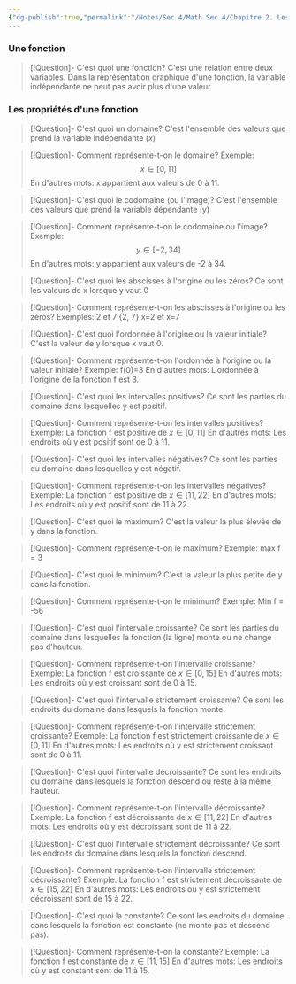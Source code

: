 ```yaml
---
{"dg-publish":true,"permalink":"/Notes/Sec 4/Math Sec 4/Chapitre 2. Les fonctions/1. Savoirs en rappel/"}
---
```



### Une fonction

>[!Question]- C'est quoi une fonction?
>C'est une relation entre deux variables. Dans la représentation graphique d'une fonction, la variable indépendante ne peut pas avoir plus d'une valeur.

### Les propriétés d'une fonction

>[!Question]- C'est quoi un domaine?
>C'est l'ensemble des valeurs que prend la variable indépendante ($x$)

>[!Question]- Comment représente-t-on le domaine?
>Exemple: 
>$$x \in [0,11]$$
>En d'autres mots: x appartient aux valeurs de 0 à 11.

>[!Question]- C'est quoi le codomaine (ou l'image)?
>C'est l'ensemble des valeurs que prend la variable dépendante (y)

>[!Question]- Comment représente-t-on le codomaine ou l'image?
>Exemple: 
>$$y \in [-2,34]$$
>En d'autres mots: y appartient aux valeurs de -2 à 34.

>[!Question]- C'est quoi les abscisses à l'origine ou les zéros?
>Ce sont les valeurs de x lorsque y vaut 0

>[!Question]- Comment représente-t-on les abscisses à l'origine ou les zéros?
>Exemples: 
>2 et 7
>{2, 7}
>x=2 et x=7

>[!Question]- C'est quoi l'ordonnée à l'origine ou la valeur initiale?
>C'est la valeur de y lorsque x vaut 0.

>[!Question]- Comment représente-t-on l'ordonnée à l'origine ou la valeur initiale?
>Exemple:
>f(0)=3
>En d'autres mots: L'ordonnée à l'origine de la fonction f est 3.

>[!Question]- C'est quoi les intervalles positives?
>Ce sont les parties du domaine dans lesquelles y est positif.

>[!Question]- Comment représente-t-on les intervalles positives?
>Exemple: 
>La fonction f est positive de $x \in [0,11]$
>En d'autres mots: Les endroits où y est positif sont de 0 à 11.

>[!Question]- C'est quoi les intervalles négatives?
>Ce sont les parties du domaine dans lesquelles y est négatif.

>[!Question]- Comment représente-t-on les intervalles négatives?
>Exemple: 
>La fonction f est positive de $x \in [11,22]$
>En d'autres mots: Les endroits où y est positif sont de 11 à 22.

>[!Question]- C'est quoi le maximum?
>C'est la valeur la plus élevée de y dans la fonction.

>[!Question]- Comment représente-t-on le maximum?
>Exemple: max f = 3

>[!Question]- C'est quoi le minimum?
>C'est la valeur la plus petite de y dans la fonction.

>[!Question]- Comment représente-t-on le minimum?
>Exemple: Min f = -56

>[!Question]- C'est quoi l'intervalle croissante?
>Ce sont les parties du domaine dans lesquelles la fonction (la ligne) monte ou ne change pas d'hauteur.

>[!Question]- Comment représente-t-on l'intervalle croissante?
>Exemple: 
>La fonction f est croissante de $x \in [0,15]$
>En d'autres mots: Les endroits où y est croissant sont de 0 à 15.

>[!Question]- C'est quoi l'intervalle strictement croissante?
>Ce sont les endroits du domaine dans lesquels la fonction monte.

>[!Question]- Comment représente-t-on l'intervalle strictement croissante?
>Exemple: 
>La fonction f est strictement croissante de $x \in [0,11]$
>En d'autres mots: Les endroits où y est strictement croissant sont de 0 à 11.

>[!Question]- C'est quoi l'intervalle décroissante?
>Ce sont les endroits du domaine dans lesquels la fonction descend ou reste à la même hauteur.

>[!Question]- Comment représente-t-on l'intervalle décroissante?
>Exemple: 
>La fonction f est décroissante de $x \in [11,22]$
>En d'autres mots: Les endroits où y est décroissant sont de 11 à 22.

>[!Question]- C'est quoi l'intervalle strictement décroissante?
>Ce sont les endroits du domaine dans lesquels la fonction descend.

>[!Question]- Comment représente-t-on l'intervalle strictement décroissante?
>Exemple: 
>La fonction f est strictement décroissante de $x \in [15,22]$
>En d'autres mots: Les endroits où y est strictement décroissant sont de 15 à 22.

>[!Question]- C'est quoi la constante?
>Ce sont les endroits du domaine dans lesquels la fonction est constante (ne monte pas et descend pas).

>[!Question]- Comment représente-t-on la constante?
>Exemple: 
>La fonction f est constante de $x \in [11,15]$
>En d'autres mots: Les endroits où y est constant sont de 11 à 15.
